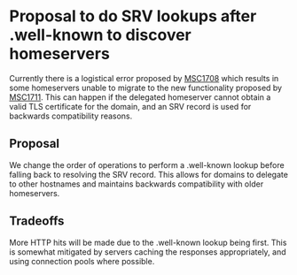 # Proposal to do SRV lookups after .well-known to discover homeservers

Currently there is a logistical error proposed by [MSC1708](https://github.com/matrix-org/matrix-doc/pull/1708)
which results in some homeservers unable to migrate to the new functionality
proposed by [MSC1711](https://github.com/matrix-org/matrix-doc/pull/1711). This
can happen if the delegated homeserver cannot obtain a valid TLS certificate for
the domain, and an SRV record is used for backwards compatibility reasons.

## Proposal

We change the order of operations to perform a .well-known lookup before falling
back to resolving the SRV record. This allows for domains to delegate to other
hostnames and maintains backwards compatibility with older homeservers.

## Tradeoffs

More HTTP hits will be made due to the .well-known lookup being first. This is
somewhat mitigated by servers caching the responses appropriately, and using
connection pools where possible.
